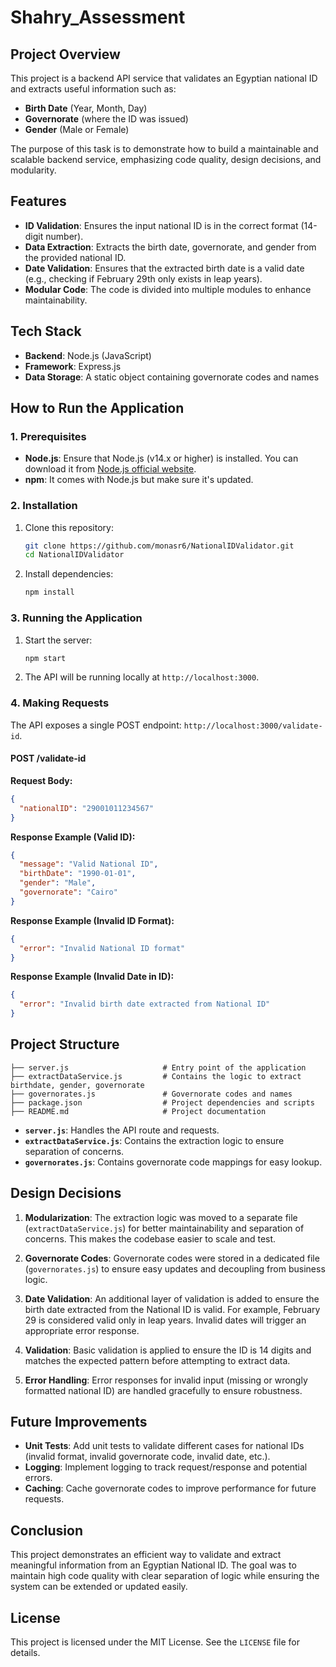 # Shahry_Assessment

## Project Overview

This project is a backend API service that validates an Egyptian national ID and extracts useful information such as:
- **Birth Date** (Year, Month, Day)
- **Governorate** (where the ID was issued)
- **Gender** (Male or Female)

The purpose of this task is to demonstrate how to build a maintainable and scalable backend service, emphasizing code quality, design decisions, and modularity.

## Features
- **ID Validation**: Ensures the input national ID is in the correct format (14-digit number).
- **Data Extraction**: Extracts the birth date, governorate, and gender from the provided national ID.
- **Date Validation**: Ensures that the extracted birth date is a valid date (e.g., checking if February 29th only exists in leap years).
- **Modular Code**: The code is divided into multiple modules to enhance maintainability.
  
## Tech Stack

- **Backend**: Node.js (JavaScript)
- **Framework**: Express.js
- **Data Storage**: A static object containing governorate codes and names

## How to Run the Application

### 1. Prerequisites
- **Node.js**: Ensure that Node.js (v14.x or higher) is installed. You can download it from [Node.js official website](https://nodejs.org/).
- **npm**: It comes with Node.js but make sure it's updated.

### 2. Installation

1. Clone this repository:
    ```bash
    git clone https://github.com/monasr6/NationalIDValidator.git
    cd NationalIDValidator
    ```

2. Install dependencies:
    ```bash
    npm install
    ```

### 3. Running the Application

1. Start the server:
    ```bash
    npm start
    ```

2. The API will be running locally at `http://localhost:3000`.

### 4. Making Requests

The API exposes a single POST endpoint: `http://localhost:3000/validate-id`.

#### **POST /validate-id**

**Request Body:**

```json
{
  "nationalID": "29001011234567"
}
```

**Response Example (Valid ID):**
```json
{
  "message": "Valid National ID",
  "birthDate": "1990-01-01",
  "gender": "Male",
  "governorate": "Cairo"
}
```

**Response Example (Invalid ID Format):**
```json
{
  "error": "Invalid National ID format"
}
```

**Response Example (Invalid Date in ID):**
```json
{
  "error": "Invalid birth date extracted from National ID"
}
```

## Project Structure

```
├── server.js                     # Entry point of the application
├── extractDataService.js         # Contains the logic to extract birthdate, gender, governorate
├── governorates.js               # Governorate codes and names
├── package.json                  # Project dependencies and scripts
├── README.md                     # Project documentation
```

- **`server.js`**: Handles the API route and requests.
- **`extractDataService.js`**: Contains the extraction logic to ensure separation of concerns.
- **`governorates.js`**: Contains governorate code mappings for easy lookup.

## Design Decisions

1. **Modularization**: The extraction logic was moved to a separate file (`extractDataService.js`) for better maintainability and separation of concerns. This makes the codebase easier to scale and test.
  
2. **Governorate Codes**: Governorate codes were stored in a dedicated file (`governorates.js`) to ensure easy updates and decoupling from business logic.

3. **Date Validation**: An additional layer of validation is added to ensure the birth date extracted from the National ID is valid. For example, February 29 is considered valid only in leap years. Invalid dates will trigger an appropriate error response.

4. **Validation**: Basic validation is applied to ensure the ID is 14 digits and matches the expected pattern before attempting to extract data.

5. **Error Handling**: Error responses for invalid input (missing or wrongly formatted national ID) are handled gracefully to ensure robustness.

## Future Improvements

- **Unit Tests**: Add unit tests to validate different cases for national IDs (invalid format, invalid governorate code, invalid date, etc.).
- **Logging**: Implement logging to track request/response and potential errors.
- **Caching**: Cache governorate codes to improve performance for future requests.

## Conclusion

This project demonstrates an efficient way to validate and extract meaningful information from an Egyptian National ID. The goal was to maintain high code quality with clear separation of logic while ensuring the system can be extended or updated easily.

## License

This project is licensed under the MIT License. See the `LICENSE` file for details.
